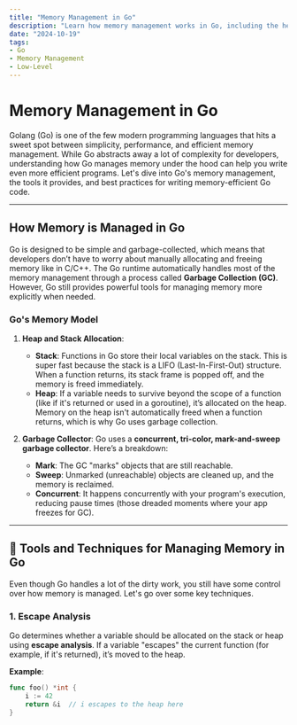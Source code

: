 ```yaml
---
title: "Memory Management in Go"
description: "Learn how memory management works in Go, including the heap and stack, garbage collection, and more."
date: "2024-10-19"
tags:
- Go
- Memory Management
- Low-Level
---
```


# Memory Management in Go

Golang (Go) is one of the few modern programming languages that hits a sweet spot between simplicity, performance, and efficient memory management. While Go abstracts away a lot of complexity for developers, understanding how Go manages memory under the hood can help you write even more efficient programs. Let's dive into Go's memory management, the tools it provides, and best practices for writing memory-efficient Go code.

---

## How Memory is Managed in Go

Go is designed to be simple and garbage-collected, which means that developers don’t have to worry about manually allocating and freeing memory like in C/C++. The Go runtime automatically handles most of the memory management through a process called **Garbage Collection (GC)**. However, Go still provides powerful tools for managing memory more explicitly when needed.

### Go's Memory Model

1. **Heap and Stack Allocation**:
   - **Stack**: Functions in Go store their local variables on the stack. This is super fast because the stack is a LIFO (Last-In-First-Out) structure. When a function returns, its stack frame is popped off, and the memory is freed immediately.
   - **Heap**: If a variable needs to survive beyond the scope of a function (like if it's returned or used in a goroutine), it’s allocated on the heap. Memory on the heap isn't automatically freed when a function returns, which is why Go uses garbage collection.

2. **Garbage Collector**: 
   Go uses a **concurrent, tri-color, mark-and-sweep garbage collector**. Here’s a breakdown:
   - **Mark**: The GC "marks" objects that are still reachable.
   - **Sweep**: Unmarked (unreachable) objects are cleaned up, and the memory is reclaimed.
   - **Concurrent**: It happens concurrently with your program's execution, reducing pause times (those dreaded moments where your app freezes for GC).

---

## 🔨 Tools and Techniques for Managing Memory in Go

Even though Go handles a lot of the dirty work, you still have some control over how memory is managed. Let's go over some key techniques.

### 1. **Escape Analysis**

Go determines whether a variable should be allocated on the stack or heap using **escape analysis**. If a variable "escapes" the current function (for example, if it's returned), it’s moved to the heap.

**Example**:

```go
func foo() *int {
    i := 42
    return &i  // i escapes to the heap here
}
